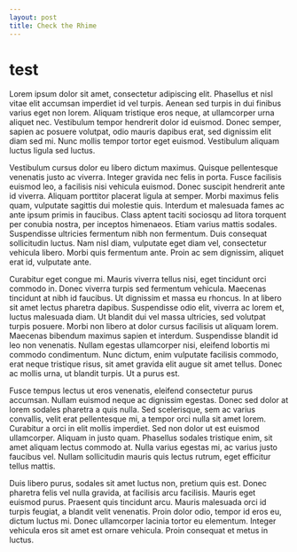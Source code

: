 ```yaml
---
layout: post
title: Check the Rhime
---
```

# test
Lorem ipsum dolor sit amet, consectetur adipiscing elit. Phasellus et nisl vitae elit accumsan imperdiet id vel turpis. Aenean sed turpis in dui finibus varius eget non lorem. Aliquam tristique eros neque, at ullamcorper urna aliquet nec. Vestibulum tempor hendrerit dolor id euismod. Donec semper, sapien ac posuere volutpat, odio mauris dapibus erat, sed dignissim elit diam sed mi. Nunc mollis tempor tortor eget euismod. Vestibulum aliquam luctus ligula sed luctus.

Vestibulum cursus dolor eu libero dictum maximus. Quisque pellentesque venenatis justo ac viverra. Integer gravida nec felis in porta. Fusce facilisis euismod leo, a facilisis nisi vehicula euismod. Donec suscipit hendrerit ante id viverra. Aliquam porttitor placerat ligula at semper. Morbi maximus felis quam, vulputate sagittis dui molestie quis. Interdum et malesuada fames ac ante ipsum primis in faucibus. Class aptent taciti sociosqu ad litora torquent per conubia nostra, per inceptos himenaeos. Etiam varius mattis sodales. Suspendisse ultricies fermentum nibh non fermentum. Duis consequat sollicitudin luctus. Nam nisl diam, vulputate eget diam vel, consectetur vehicula libero. Morbi quis fermentum ante. Proin ac sem dignissim, aliquet erat id, vulputate ante.

Curabitur eget congue mi. Mauris viverra tellus nisi, eget tincidunt orci commodo in. Donec viverra turpis sed fermentum vehicula. Maecenas tincidunt at nibh id faucibus. Ut dignissim et massa eu rhoncus. In at libero sit amet lectus pharetra dapibus. Suspendisse odio elit, viverra ac lorem et, luctus malesuada diam. Ut blandit dui vel massa ultricies, sed volutpat turpis posuere. Morbi non libero at dolor cursus facilisis ut aliquam lorem. Maecenas bibendum maximus sapien et interdum. Suspendisse blandit id leo non venenatis. Nullam egestas ullamcorper nisi, eleifend lobortis mi commodo condimentum. Nunc dictum, enim vulputate facilisis commodo, erat neque tristique risus, sit amet gravida elit augue sit amet tellus. Donec ac mollis urna, ut blandit turpis. Ut a purus est.

<!--more-->

Fusce tempus lectus ut eros venenatis, eleifend consectetur purus accumsan. Nullam euismod neque ac dignissim egestas. Donec sed dolor at lorem sodales pharetra a quis nulla. Sed scelerisque, sem ac varius convallis, velit erat pellentesque mi, a tempor orci nulla sit amet lorem. Curabitur a orci in elit mollis imperdiet. Sed non dolor ut est euismod ullamcorper. Aliquam in justo quam. Phasellus sodales tristique enim, sit amet aliquam lectus commodo at. Nulla varius egestas mi, ac varius justo faucibus vel. Nullam sollicitudin mauris quis lectus rutrum, eget efficitur tellus mattis.

Duis libero purus, sodales sit amet luctus non, pretium quis est. Donec pharetra felis vel nulla gravida, at facilisis arcu facilisis. Mauris eget euismod purus. Praesent quis tincidunt arcu. Mauris malesuada orci id turpis feugiat, a blandit velit venenatis. Proin dolor odio, tempor id eros eu, dictum luctus mi. Donec ullamcorper lacinia tortor eu elementum. Integer vehicula eros sit amet est ornare vehicula. Proin consequat et metus in luctus.


